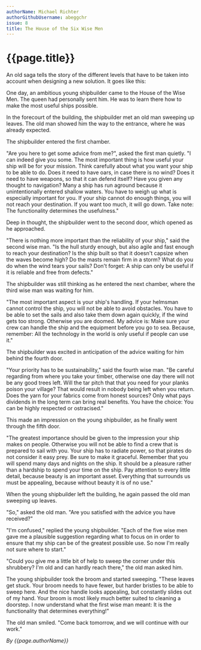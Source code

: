 ```yaml
---
authorName: Michael Richter 
authorGithubUsername: abeggchr
issue: 8
title: The House of the Six Wise Men 
---
```

# {{page.title}}

An old saga tells the story of the different levels that have to be taken into account when designing a new solution. It goes like this: 

One day, an ambitious young shipbuilder came to the House of the Wise Men. The queen had personally sent him. He was to learn there how to make the most useful ships possible. 

In the forecourt of the building, the shipbuilder met an old man sweeping up leaves. The old man showed him the way to the entrance, where he was already expected. 

The shipbuilder entered the first chamber. 

"Are you here to get some advice from me?", asked the first man quietly. "I can indeed give you some. The most important thing is how useful your ship will be for your mission. Think carefully about what you want your ship to be able to do. Does it need to have oars, in case there is no wind? Does it need to have weapons, so that it can defend itself? Have you given any thought to navigation? Many a ship has run aground because it unintentionally entered shallow waters. You have to weigh up what is especially important for you. If your ship cannot do enough things, you will not reach your destination. If you want too much, it will go down. Take note: The functionality determines the usefulness." 

Deep in thought, the shipbuilder went to the second door, which opened as he approached. 

"There is nothing more important than the reliability of your ship," said the second wise man. "Is the hull sturdy enough, but also agile and fast enough to reach your destination? Is the ship built so that it doesn't capsize when the waves become high? Do the masts remain firm in a storm? What do you do when the wind tears your sails? Don't forget: A ship can only be useful if it is reliable and free from defects." 

The shipbuilder was still thinking as he entered the next chamber, where the third wise man was waiting for him. 

"The most important aspect is your ship's handling. If your helmsman cannot control the ship, you will not be able to avoid obstacles. You have to be able to set the sails and also take them down again quickly, if the wind gets too strong. Otherwise you are doomed. My advice is: Make sure your crew can handle the ship and the equipment before you go to sea. Because, remember: All the technology in the world is only useful if people can use it." 

The shipbuilder was excited in anticipation of the advice waiting for him behind the fourth door. 

"Your priority has to be sustainability," said the fourth wise man. "Be careful regarding from where you take your timber, otherwise one day there will not be any good trees left. Will the tar pitch that that you need for your planks poison your village? That would result in nobody being left when you return. Does the yarn for your fabrics come from honest sources? Only what pays dividends in the long term can bring real benefits. You have the choice: You can be highly respected or ostracised." 

This made an impression on the young shipbuilder, as he finally went through the fifth door. 

"The greatest importance should be given to the impression your ship makes on people. Otherwise you will not be able to find a crew that is prepared to sail with you. Your ship has to radiate power, so that pirates do not consider it easy prey. Be sure to make it graceful. Remember that you will spend many days and nights on the ship. It should be a pleasure rather than a hardship to spend your time on the ship. Pay attention to every little detail, because beauty is an important asset. Everything that surrounds us must be appealing, because without beauty it is of no use." 

When the young shipbuilder left the building, he again passed the old man sweeping up leaves. 

"So," asked the old man. "Are you satisfied with the advice you have received?" 

"I'm confused," replied the young shipbuilder. "Each of the five wise men gave me a plausible suggestion regarding what to focus on in order to ensure that my ship can be of the greatest possible use. So now I'm really not sure where to start." 

"Could you give me a little bit of help to sweep the corner under this shrubbery? I'm old and can hardly reach there," the old man asked him. 

The young shipbuilder took the broom and started sweeping. "These leaves get stuck. Your broom needs to have fewer, but harder bristles to be able to sweep here. And the nice handle looks appealing, but constantly slides out of my hand. Your broom is most likely much better suited to cleaning a doorstep. I now understand what the first wise man meant: It is the functionality that determines everything!" 

The old man smiled. "Come back tomorrow, and we will continue with our work."

*By {{page.authorName}}*
